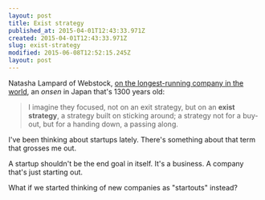 ```yaml
---
layout: post
title: Exist strategy
published_at: 2015-04-01T12:43:33.971Z
created: 2015-04-01T12:43:33.971Z
slug: exist-strategy
modified: 2015-06-08T12:52:15.245Z
layout: post
---
```

Natasha Lampard of Webstock, [on the longest-running company in the world](https://the-pastry-box-project.net/natasha-lampard/2015-March-27), an _onsen_ in Japan that's 1300 years old:

> I imagine they focused, not on an exit strategy, but on an **exist strategy**, a strategy built on sticking around; a strategy not for a buy-out, but for a handing down, a passing along.

I've been thinking about startups lately. There's something about that term that grosses me out.

A startup shouldn't be the end goal in itself. It's a business. A company that's just starting out.

What if we started thinking of new companies as "startouts" instead?
